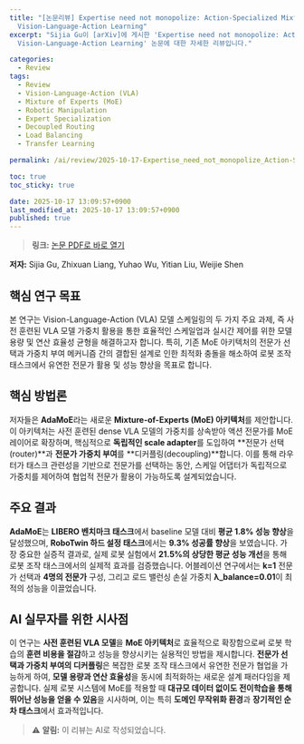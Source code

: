 ```yaml
---
title: "[논문리뷰] Expertise need not monopolize: Action-Specialized Mixture of Experts for
  Vision-Language-Action Learning"
excerpt: "Sijia Gu이 [arXiv]에 게시한 'Expertise need not monopolize: Action-Specialized Mixture of Experts for
  Vision-Language-Action Learning' 논문에 대한 자세한 리뷰입니다."

categories:
  - Review
tags:
  - Review
  - Vision-Language-Action (VLA)
  - Mixture of Experts (MoE)
  - Robotic Manipulation
  - Expert Specialization
  - Decoupled Routing
  - Load Balancing
  - Transfer Learning

permalink: /ai/review/2025-10-17-Expertise_need_not_monopolize_Action-Specialized_Mixture_of_Experts_for_Vision-Language-Action_Learning/

toc: true
toc_sticky: true

date: 2025-10-17 13:09:57+0900
last_modified_at: 2025-10-17 13:09:57+0900
published: true
---
```

> **링크:** [논문 PDF로 바로 열기](https://arxiv.org/abs/2510.14300)

**저자:** Sijia Gu, Zhixuan Liang, Yuhao Wu, Yitian Liu, Weijie Shen



## 핵심 연구 목표
본 연구는 Vision-Language-Action (VLA) 모델 스케일링의 두 가지 주요 과제, 즉 사전 훈련된 VLA 모델 가중치 활용을 통한 효율적인 스케일업과 실시간 제어를 위한 모델 용량 및 연산 효율성 균형을 해결하고자 합니다. 특히, 기존 MoE 아키텍처의 전문가 선택과 가중치 부여 메커니즘 간의 결합된 설계로 인한 최적화 충돌을 해소하여 로봇 조작 태스크에서 유연한 전문가 활용 및 성능 향상을 목표로 합니다.

## 핵심 방법론
저자들은 **AdaMoE**라는 새로운 **Mixture-of-Experts (MoE) 아키텍처**를 제안합니다. 이 아키텍처는 사전 훈련된 dense VLA 모델의 가중치를 상속받아 액션 전문가를 MoE 레이어로 확장하며, 핵심적으로 **독립적인 scale adapter**를 도입하여 **전문가 선택(router)**과 **전문가 가중치 부여**를 **디커플링(decoupling)**합니다. 이를 통해 라우터가 태스크 관련성을 기반으로 전문가를 선택하는 동안, 스케일 어댑터가 독립적으로 가중치를 제어하여 협업적 전문가 활용이 가능하도록 설계되었습니다.

## 주요 결과
**AdaMoE**는 **LIBERO 벤치마크 태스크**에서 baseline 모델 대비 **평균 1.8% 성능 향상**을 달성했으며, **RoboTwin 하드 설정 태스크**에서는 **9.3% 성공률 향상**을 보였습니다. 가장 중요한 실증적 결과로, 실제 로봇 실험에서 **21.5%의 상당한 평균 성능 개선**을 통해 로봇 조작 태스크에서의 실제적 효과를 검증했습니다. 어블레이션 연구에서는 **k=1** 전문가 선택과 **4명의 전문가** 구성, 그리고 로드 밸런싱 손실 가중치 **λ_balance=0.01**이 최적의 성능을 이끌었습니다.

## AI 실무자를 위한 시사점
이 연구는 **사전 훈련된 VLA 모델**을 **MoE 아키텍처**로 효율적으로 확장함으로써 로봇 학습의 **훈련 비용을 절감**하고 성능을 향상시키는 실용적인 방법을 제시합니다. **전문가 선택과 가중치 부여의 디커플링**은 복잡한 로봇 조작 태스크에서 유연한 전문가 협업을 가능하게 하여, **모델 용량과 연산 효율성**을 동시에 최적화하는 새로운 설계 패러다임을 제공합니다. 실제 로봇 시스템에 MoE를 적용할 때 **대규모 데이터 없이도 전이학습을 통해 뛰어난 성능을 얻을 수 있음**을 시사하며, 이는 특히 **도메인 무작위화 환경**과 **장기적인 순차 태스크**에서 효과적입니다.

> ⚠️ **알림:** 이 리뷰는 AI로 작성되었습니다.